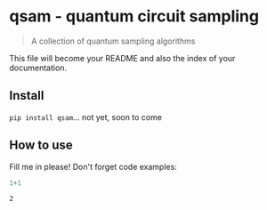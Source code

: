 # qsam - quantum circuit sampling
> A collection of quantum sampling algorithms


This file will become your README and also the index of your documentation.

## Install

`pip install qsam`... not yet, soon to come

## How to use

Fill me in please! Don't forget code examples:

```python
1+1
```




    2


